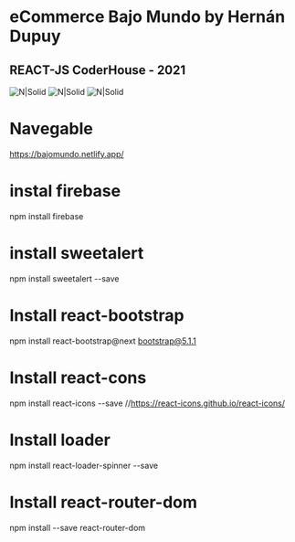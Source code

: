 # eCommerce Bajo Mundo by Hernán Dupuy
## REACT-JS CoderHouse - 2021
 

![N|Solid](https://shields-staging.herokuapp.com/badge/npm-v6.14.15-orange)
![N|Solid](https://shields-staging.herokuapp.com/badge/React-JS-green)
![N|Solid](https://shields-staging.herokuapp.com/badge/URL-https%3A%2F%2Fbajomundo.netlify.app%2F-blue) 

# Navegable
https://bajomundo.netlify.app/

# instal firebase
npm install firebase
# install sweetalert
npm install sweetalert --save
# Install react-bootstrap
npm install react-bootstrap@next bootstrap@5.1.1
# Install react-cons
npm install react-icons --save //https://react-icons.github.io/react-icons/
# Install loader
npm install react-loader-spinner --save
# Install react-router-dom
npm install --save react-router-dom
